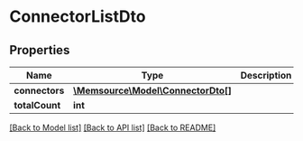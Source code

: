 # ConnectorListDto

## Properties
Name | Type | Description | Notes
------------ | ------------- | ------------- | -------------
**connectors** | [**\Memsource\Model\ConnectorDto[]**](ConnectorDto.md) |  | [optional] 
**totalCount** | **int** |  | [optional] 

[[Back to Model list]](../README.md#documentation-for-models) [[Back to API list]](../README.md#documentation-for-api-endpoints) [[Back to README]](../README.md)


